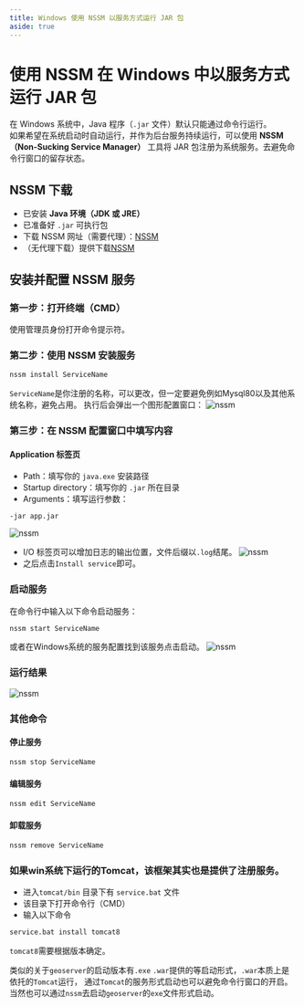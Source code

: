 ```yaml
---
title: Windows 使用 NSSM 以服务方式运行 JAR 包
aside: true
---
```


# 使用 NSSM 在 Windows 中以服务方式运行 JAR 包

在 Windows 系统中，Java 程序（`.jar` 文件）默认只能通过命令行运行。  
如果希望在系统启动时自动运行，并作为后台服务持续运行，可以使用 **NSSM（Non-Sucking Service Manager）** 工具将 JAR 包注册为系统服务。去避免命令行窗口的留存状态。


##  NSSM 下载

- 已安装 **Java 环境（JDK 或 JRE）**
- 已准备好 `.jar` 可执行包
- 下载 NSSM 网址（需要代理）：[NSSM](https://nssm.cc/download) 
- （无代理下载）提供下载[NSSM](https://happyice.ct.ws/example/nssm-2.24.zip) 


## 安装并配置 NSSM 服务

### 第一步：打开终端（CMD）

使用管理员身份打开命令提示符。

### 第二步：使用 NSSM 安装服务

```sh
nssm install ServiceName
```
`ServiceName`是你注册的名称，可以更改，但一定要避免例如Mysql80以及其他系统名称，避免占用。
执行后会弹出一个图形配置窗口：
![nssm](/nssm/nssm1.png)

### 第三步：在 NSSM 配置窗口中填写内容

#### Application 标签页
- Path：填写你的 `java.exe` 安装路径
- Startup directory：填写你的 `.jar` 所在目录
- Arguments：填写运行参数：
```text
-jar app.jar
```
![nssm](/nssm/nssm2.png)
-  I/O 标签页可以增加日志的输出位置，文件后缀以`.log`结尾。
![nssm](/nssm/nssm3.png)
- 之后点击`Install service`即可。

### 启动服务
在命令行中输入以下命令启动服务：
```sh
nssm start ServiceName
```
或者在Windows系统的服务配置找到该服务点击启动。
![nssm](/nssm/nssm4.png)

### 运行结果
![nssm](/nssm/nssm5.png)

### 其他命令

#### 停止服务
```sh
nssm stop ServiceName
```

#### 编辑服务
```sh
nssm edit ServiceName
```

#### 卸载服务
```sh
nssm remove ServiceName
```

### 如果win系统下运行的Tomcat，该框架其实也是提供了注册服务。

- 进入`tomcat/bin` 目录下有 `service.bat` 文件
- 该目录下打开命令行（CMD）
- 输入以下命令
```sh
service.bat install tomcat8
```
`tomcat8`需要根据版本确定。

类似的关于`geoserver`的启动版本有`.exe` `.war`提供的等启动形式，`.war`本质上是依托的`Tomcat`运行，
通过`Tomcat`的服务形式启动也可以避免命令行窗口的开启。当然也可以通过`nssm`去启动`geoserver`的`exe`文件形式启动。

